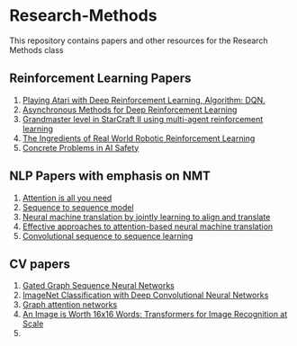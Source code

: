 # Research-Methods
This repository contains papers and other resources for the Research Methods class 

## Reinforcement Learning Papers 
1. [Playing Atari with Deep Reinforcement Learning, Algorithm: DQN.](https://www.cs.toronto.edu/~vmnih/docs/dqn.pdf)
2. [Asynchronous Methods for Deep Reinforcement Learning](https://arxiv.org/abs/1602.01783)
3. [Grandmaster level in StarCraft II using multi-agent reinforcement learning](https://www.nature.com/articles/s41586-019-1724-z.epdf?author_access_token=lZH3nqPYtWJXfDA10W0CNNRgN0jAjWel9jnR3ZoTv0PSZcPzJFGNAZhOlk4deBCKzKm70KfinloafEF1bCCXL6IIHHgKaDkaTkBcTEv7aT-wqDoG1VeO9-wO3GEoAMF9bAOt7mJ0RWQnRVMbyfgH9A%3D%3D)
4. [The Ingredients of Real World Robotic Reinforcement Learning](https://openreview.net/pdf?id=rJe2syrtvS)
5. [Concrete Problems in AI Safety](https://arxiv.org/abs/1606.06565)

## NLP Papers with emphasis on NMT
1. [Attention is all you need](https://papers.nips.cc/paper/2017/file/3f5ee243547dee91fbd053c1c4a845aa-Paper.pdf)
2. [Sequence to sequence model](https://papers.nips.cc/paper/2014/file/a14ac55a4f27472c5d894ec1c3c743d2-Paper.pdf)
3. [Neural machine translation by jointly learning to align and translate](https://arxiv.org/abs/1409.0473)
4. [Effective approaches to attention-based neural machine translation](https://arxiv.org/abs/1508.04025)
5. [Convolutional sequence to sequence learning](http://proceedings.mlr.press/v70/gehring17a/gehring17a.pdf)

## CV papers 
1. [Gated Graph Sequence Neural Networks](https://arxiv.org/abs/1511.05493)
2. [ImageNet Classification with Deep Convolutional Neural Networks](https://papers.nips.cc/paper/2012/file/c399862d3b9d6b76c8436e924a68c45b-Paper.pdf)
3. [Graph attention networks](https://arxiv.org/pdf/1710.10903.pdf)
4. [An Image is Worth 16x16 Words: Transformers for Image Recognition at Scale](https://arxiv.org/abs/2010.11929)
5. 
